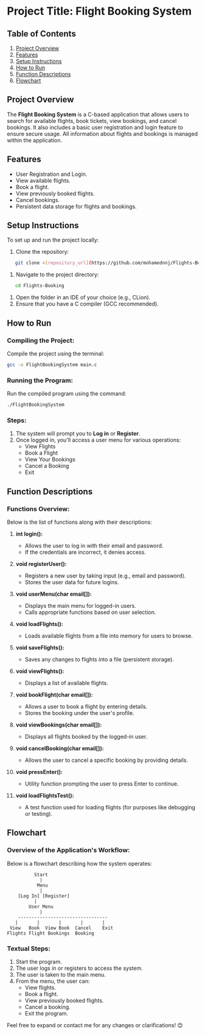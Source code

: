 # Project Title: Flight Booking System
## Table of Contents
1. [Project Overview](#project-overview)
2. [Features](#features)
3. [Setup Instructions](#setup-instructions)
4. [How to Run](#how-to-run)
5. [Function Descriptions](#function-descriptions)
6. [Flowchart](#flowchart)

## Project Overview
The **Flight Booking System** is a C-based application that allows users to search for available flights, book tickets, view bookings, and cancel bookings. It also includes a basic user registration and login feature to ensure secure usage. All information about flights and bookings is managed within the application.
## Features
- User Registration and Login.
- View available flights.
- Book a flight.
- View previously booked flights.
- Cancel bookings.
- Persistent data storage for flights and bookings.

## Setup Instructions
To set up and run the project locally:
1. Clone the repository:
``` bash
   git clone <[repository_url](https://github.com/mohamednnj/Flights-Booking.git)>
```
1. Navigate to the project directory:
``` bash
   cd Flights-Booking
```
1. Open the folder in an IDE of your choice (e.g., CLion).
2. Ensure that you have a C compiler (GCC recommended).

## How to Run
### Compiling the Project:
Compile the project using the terminal:
``` bash
gcc -o FlightBookingSystem main.c
```
### Running the Program:
Run the compiled program using the command:
``` bash
./FlightBookingSystem
```
### Steps:
1. The system will prompt you to **Log in** or **Register**.
2. Once logged in, you'll access a user menu for various operations:
    - View Flights
    - Book a Flight
    - View Your Bookings
    - Cancel a Booking
    - Exit

## Function Descriptions
### Functions Overview:
Below is the list of functions along with their descriptions:
1. **int login():**
    - Allows the user to log in with their email and password.
    - If the credentials are incorrect, it denies access.

2. **void registerUser():**
    - Registers a new user by taking input (e.g., email and password).
    - Stores the user data for future logins.

3. **void userMenu(char email[]):**
    - Displays the main menu for logged-in users.
    - Calls appropriate functions based on user selection.

4. **void loadFlights():**
    - Loads available flights from a file into memory for users to browse.

5. **void saveFlights():**
    - Saves any changes to flights into a file (persistent storage).

6. **void viewFlights():**
    - Displays a list of available flights.

7. **void bookFlight(char email[]):**
    - Allows a user to book a flight by entering details.
    - Stores the booking under the user's profile.

8. **void viewBookings(char email[]):**
    - Displays all flights booked by the logged-in user.

9. **void cancelBooking(char email[]):**
    - Allows the user to cancel a specific booking by providing details.

10. **void pressEnter():**
    - Utility function prompting the user to press Enter to continue.

11. **void loadFlightsTest():**
    - A test function used for loading flights (for purposes like debugging or testing).

## Flowchart
### Overview of the Application's Workflow:
Below is a flowchart describing how the system operates:
``` plaintext
          Start
            |
           Menu
            |
    [Log In] [Register]
          |
        User Menu
            |
    ---------------------------------
   |       |       |       |       |
 View   Book  View Book  Cancel    Exit
Flights Flight Bookings  Booking 
```
### Textual Steps:
1. Start the program.
2. The user logs in or registers to access the system.
3. The user is taken to the main menu.
4. From the menu, the user can:
    - View flights.
    - Book a flight.
    - View previously booked flights.
    - Cancel a booking.
    - Exit the program.

Feel free to expand or contact me for any changes or clarifications! 😊
